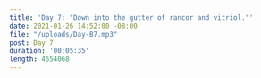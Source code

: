 ```yaml
---
title: 'Day 7: "Down into the gutter of rancor and vitriol."'
date: 2021-01-26 14:52:00 -08:00
file: "/uploads/Day-B7.mp3"
post: Day 7
duration: '00:05:35'
length: 4554068
---
```


